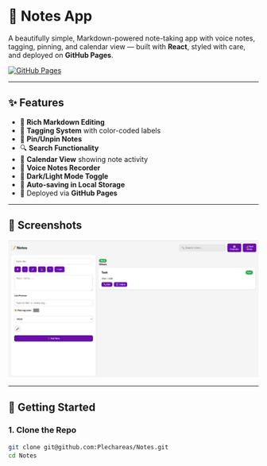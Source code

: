 # 📝 Notes App

A beautifully simple, Markdown-powered note-taking app with voice notes, tagging, pinning, and calendar view — built with **React**, styled with care, and deployed on **GitHub Pages**.

[![GitHub Pages](https://img.shields.io/badge/Live-Demo-2ea44f?style=flat&logo=github)](https://plechareas.github.io/Notes/)

---

## ✨ Features

- 🎨 **Rich Markdown Editing**
- 🔖 **Tagging System** with color-coded labels
- 📌 **Pin/Unpin Notes**
- 🔍 **Search Functionality**
- 📆 **Calendar View** showing note activity
- 🎤 **Voice Notes Recorder**
- 🌙 **Dark/Light Mode Toggle**
- 💾 **Auto-saving in Local Storage**
- 📁 Deployed via **GitHub Pages**

---

## 📸 Screenshots

![Screenshot 1](public/Screenshot.png)

---

## 🚀 Getting Started

### 1. Clone the Repo

```bash
git clone git@github.com:Plechareas/Notes.git
cd Notes
